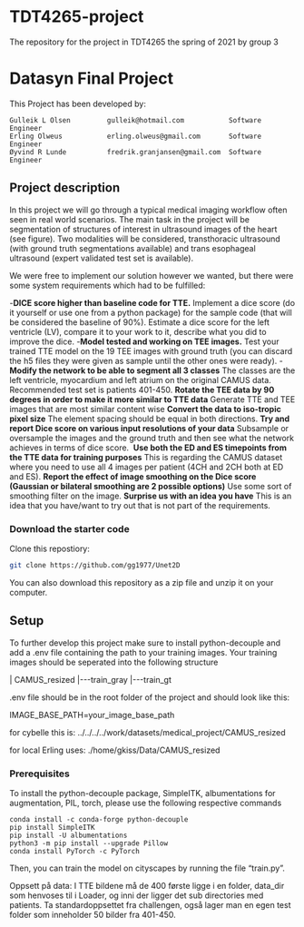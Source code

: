# TDT4265-project
The repository for the project in TDT4265 the spring of 2021 by group 3

# Datasyn Final Project

This Project has been developed by:
```
Gulleik L Olsen         gulleik@hotmail.com           Software Engineer
Erling Olweus           erling.olweus@gmail.com       Software Engineer
Øyvind R Lunde          fredrik.granjansen@gmail.com  Software Engineer
```

## Project description
In this project we will go through a typical medical imaging workflow often seen in real world
scenarios. The main task in the project will be segmentation of structures of interest in ultrasound
images of the heart (see figure). Two modalities will be considered, transthoracic ultrasound
(with ground truth segmentations available) and trans esophageal ultrasound (expert validated
test set is available). 

We were free to implement our solution however we wanted, but there were some system requirements which had to be fulfilled:

  -**DICE score higher than baseline code for TTE.**
    Implement a dice score (do it yourself or use one from a python package) for the sample code (that will be considered the baseline of 90%).
   Estimate a dice score for the left ventricle (LV), compare it to your work to it, describe what you did to improve the dice.
  -**Model tested and working on TEE images.**
    Test your trained TTE model on the 19 TEE images with ground truth (you can discard the h5 files they were given as sample until the other ones were ready).
  -**Modify the network to be able to segment all 3 classes**
    The classes are the left ventricle, myocardium and left atrium on the original CAMUS data. Recommended test set is patients 401-450.
    **Rotate the TEE data by 90 degrees in order to make it more similar to TTE data**
    Generate TTE and TEE images that are most similar content wise
    **Convert the data to iso-tropic pixel size**
    The element spacing should be equal in both directions.
    **Try and report Dice score on various input resolutions of your data**
    Subsample or oversample the images and the ground truth and then see what the network achieves in terms of dice score. 
    **Use both the ED and ES timepoints from the TTE data for training purposes**
    This is regarding the CAMUS dataset where you need to use all 4 images per patient (4CH and 2CH both at ED and ES).
    **Report the effect of image smoothing on the Dice score (Gaussian or bilateral smoothing
    are 2 possible options)**
    Use some sort of smoothing filter on the image.
    **Surprise us with an idea you have**
    This is an idea that you have/want to try out that is not part of the requirements.





### Download the starter code

Clone this repostiory:

```bash
git clone https://github.com/gg1977/Unet2D
```

You can also download this repository as a zip file and unzip it on your computer.

## Setup

To further develop this project make sure to install python-decouple and add a .env file containing the path to your training images.
Your training images should be seperated into the following structure

| CAMUS_resized
|---train_gray
|---train_gt

.env file should be in the root folder of the project and should look like this:

IMAGE_BASE_PATH=your_image_base_path

for cybelle this is:
../../../../work/datasets/medical_project/CAMUS_resized

for local Erling uses:
./home/gkiss/Data/CAMUS_resized

### Prerequisites

To install the python-decouple package, SimpleITK, albumentations for augmentation, PIL, torch, please use the following respective commands

```
conda install -c conda-forge python-decouple
pip install SimpleITK
pip install -U albumentations
python3 -m pip install --upgrade Pillow
conda install PyTorch -c PyTorch
```
 Then, you can train the model on cityscapes by running the file “train.py”.
 
 
 Oppsett på data: I TTE bildene må de 400 første ligge i en folder, data_dir som henvoses til i Loader, og inni der ligger det sub directories med patients. Ta standardoppsettet fra challengen, også lager man en egen test folder som inneholder 50 bilder fra 401-450.
